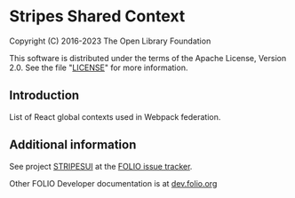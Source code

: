 # Stripes Shared Context

Copyright (C) 2016-2023 The Open Library Foundation

This software is distributed under the terms of the Apache License,
Version 2.0. See the file "[LICENSE](LICENSE)" for more information.

## Introduction

List of React global contexts used in Webpack federation.

## Additional information

See project [STRIPESUI](https://issues.folio.org/browse/STRIPESUI)
at the [FOLIO issue tracker](https://dev.folio.org/guidelines/issue-tracker/).

Other FOLIO Developer documentation is at [dev.folio.org](https://dev.folio.org/)
